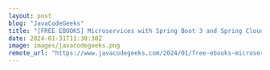 ```yaml
---
layout: post
blog: "JavaCodeGeeks"
title: "[FREE EBOOKS] Microservices with Spring Boot 3 and Spring Cloud – Third Edition, Artificial Intelligence in Practice & Four More Best Selling Titles"
date: 2024-01-31T11:30:30Z
image: images/javacodegeeks.png
remote_url: "https://www.javacodegeeks.com/2024/01/free-ebooks-microservices-with-spring-boot-3-and-spring-cloud-third-edition-artificial-intelligence-in-practice-four-more-best-selling-titles-2.html"
---
```

